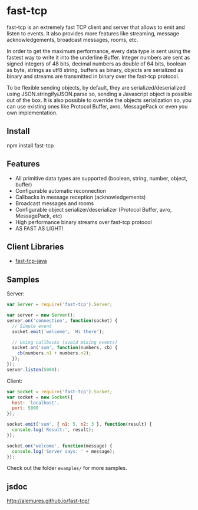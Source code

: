fast-tcp
===

fast-tcp is an extremely fast TCP client and server that allows to emit and listen to events. It also provides more features like streaming, message acknowledgements, broadcast messages, rooms, etc.

In order to get the maximum performance, every data type is sent using the fastest way to write it into the underline Buffer. Integer numbers are sent as signed integers of 48 bits, decimal numbers as double of 64 bits, boolean as byte, strings as utf8 string, buffers as binary, objects are serialized as binary and streams are transmitted in binary over the fast-tcp protocol.

To be flexible sending objects, by default, they are serialized/deserialized using JSON.stringify/JSON.parse so, sending a Javascript object is possible out of the box. It is also possible to override the objects serialization so, you can use existing ones like Protocol Buffer, avro, MessagePack or even you own implementation.

## Install
npm install fast-tcp

## Features
* All primitive data types are supported (boolean, string, number, object, buffer)
* Configurable automatic reconnection
* Callbacks in message reception (acknowledgements)
* Broadcast messages and rooms
* Configurable object serializer/deserializer (Protocol Buffer, avro, MessagePack, etc)
* High performance binary streams over fast-tcp protocol
* AS FAST AS LIGHT!

## Client Libraries
* [fast-tcp-java](https://github.com/alemures/fast-tcp-java)

## Samples
Server:
```javascript
var Server = require('fast-tcp').Server;

var server = new Server();
server.on('connection', function(socket) {
  // Simple event
  socket.emit('welcome', 'Hi there');

  // Using callbacks (avoid mixing events)
  socket.on('sum', function(numbers, cb) {
    cb(numbers.n1 + numbers.n2);
  });
});
server.listen(5000);
```

Client:
```javascript
var Socket = require('fast-tcp').Socket;
var socket = new Socket({
  host: 'localhost',
  port: 5000
});

socket.emit('sum', { n1: 5, n2: 3 }, function(result) {
  console.log('Result:', result);
});

socket.on('welcome', function(message) {
  console.log('Server says: ' + message);
});
```

Check out the folder `examples/` for more samples.

## jsdoc
http://alemures.github.io/fast-tcp/
